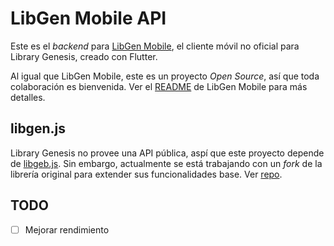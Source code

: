 # LibGen Mobile API

Este es el *backend* para [LibGen Mobile](https://github.com/manuelvargastapia/libgen_mobile_app/tree/master), el cliente móvil no oficial para Library Genesis, creado con Flutter.

Al igual que LibGen Mobile, este es un proyecto *Open Source*, así que toda colaboración es bienvenida. Ver el [README](https://github.com/manuelvargastapia/libgen_mobile_app/blob/master/README.es.md) de LibGen Mobile para más detalles.

## libgen.js

Library Genesis no provee una API pública, aspí que este proyecto depende de [libgeb.js](https://www.npmjs.com/package/libgen#usage-searching). Sin embargo, actualmente se está trabajando con un *fork* de la librería original para extender sus funcionalidades base. Ver [repo](https://github.com/manuelvargastapia/libgen.js/tree/filter_by_fields).

## TODO

- [ ] Mejorar rendimiento
